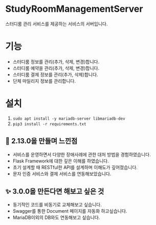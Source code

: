 # StudyRoomManagementServer
스터디룸 관리 서비스를 제공하는 서비스의 서버입니다.

# 기능
* 스터디룸 정보를 관리(추가, 삭제, 변경)합니다.
* 스터디룸 예약을 관리(추가, 삭제, 변경)합니다.
* 스터디룸 결제 정보를 관리(추가, 삭제)합니다.
* 단체 마일리지 정보를 관리합니다.


# 설치
1. `sudo apt install -y mariadb-server libmariadb-dev`
2. `pip3 install -r requirements.txt`

## 🚩 2.13.0을 만들며 느낀점
* 서비스를 운영하면서 다양한 장애사례에 관한 대처 방법을 경험하였습니다.
* Flask Framework에 대한 깊은 이해를 하였습니다.
* 초기 설계할 때 RESTful한 API를 설계하며 이해도가 깊어졌습니다.
* 문자 인증 서비스와 결제 서비스를 연동해보았습니다.

## ✨ 3.0.0을 만든다면 해보고 싶은 것
* 동기적인 코드를 비동기로 교체해보고 싶습니다.
* Swagger를 통한 Document 페이지를 자동화 하고싶습니다.
* MariaDB이외의 DB와도 연동해보고 싶습니다.
